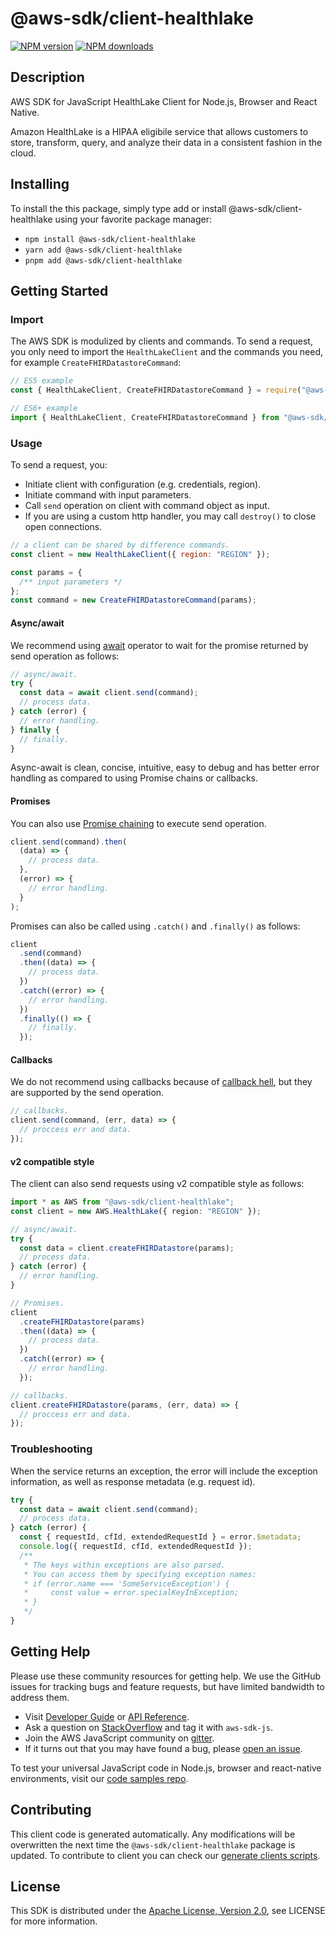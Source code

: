 # @aws-sdk/client-healthlake

[![NPM version](https://img.shields.io/npm/v/@aws-sdk/client-healthlake/latest.svg)](https://www.npmjs.com/package/@aws-sdk/client-healthlake)
[![NPM downloads](https://img.shields.io/npm/dm/@aws-sdk/client-healthlake.svg)](https://www.npmjs.com/package/@aws-sdk/client-healthlake)

## Description

AWS SDK for JavaScript HealthLake Client for Node.js, Browser and React Native.

<p>Amazon HealthLake is a HIPAA eligibile service that allows customers to store,
transform, query, and analyze their data in a consistent fashion in the cloud.</p>

## Installing

To install the this package, simply type add or install @aws-sdk/client-healthlake
using your favorite package manager:

- `npm install @aws-sdk/client-healthlake`
- `yarn add @aws-sdk/client-healthlake`
- `pnpm add @aws-sdk/client-healthlake`

## Getting Started

### Import

The AWS SDK is modulized by clients and commands.
To send a request, you only need to import the `HealthLakeClient` and
the commands you need, for example `CreateFHIRDatastoreCommand`:

```js
// ES5 example
const { HealthLakeClient, CreateFHIRDatastoreCommand } = require("@aws-sdk/client-healthlake");
```

```ts
// ES6+ example
import { HealthLakeClient, CreateFHIRDatastoreCommand } from "@aws-sdk/client-healthlake";
```

### Usage

To send a request, you:

- Initiate client with configuration (e.g. credentials, region).
- Initiate command with input parameters.
- Call `send` operation on client with command object as input.
- If you are using a custom http handler, you may call `destroy()` to close open connections.

```js
// a client can be shared by difference commands.
const client = new HealthLakeClient({ region: "REGION" });

const params = {
  /** input parameters */
};
const command = new CreateFHIRDatastoreCommand(params);
```

#### Async/await

We recommend using [await](https://developer.mozilla.org/en-US/docs/Web/JavaScript/Reference/Operators/await)
operator to wait for the promise returned by send operation as follows:

```js
// async/await.
try {
  const data = await client.send(command);
  // process data.
} catch (error) {
  // error handling.
} finally {
  // finally.
}
```

Async-await is clean, concise, intuitive, easy to debug and has better error handling
as compared to using Promise chains or callbacks.

#### Promises

You can also use [Promise chaining](https://developer.mozilla.org/en-US/docs/Web/JavaScript/Guide/Using_promises#chaining)
to execute send operation.

```js
client.send(command).then(
  (data) => {
    // process data.
  },
  (error) => {
    // error handling.
  }
);
```

Promises can also be called using `.catch()` and `.finally()` as follows:

```js
client
  .send(command)
  .then((data) => {
    // process data.
  })
  .catch((error) => {
    // error handling.
  })
  .finally(() => {
    // finally.
  });
```

#### Callbacks

We do not recommend using callbacks because of [callback hell](http://callbackhell.com/),
but they are supported by the send operation.

```js
// callbacks.
client.send(command, (err, data) => {
  // proccess err and data.
});
```

#### v2 compatible style

The client can also send requests using v2 compatible style as follows:

```ts
import * as AWS from "@aws-sdk/client-healthlake";
const client = new AWS.HealthLake({ region: "REGION" });

// async/await.
try {
  const data = client.createFHIRDatastore(params);
  // process data.
} catch (error) {
  // error handling.
}

// Promises.
client
  .createFHIRDatastore(params)
  .then((data) => {
    // process data.
  })
  .catch((error) => {
    // error handling.
  });

// callbacks.
client.createFHIRDatastore(params, (err, data) => {
  // proccess err and data.
});
```

### Troubleshooting

When the service returns an exception, the error will include the exception information,
as well as response metadata (e.g. request id).

```js
try {
  const data = await client.send(command);
  // process data.
} catch (error) {
  const { requestId, cfId, extendedRequestId } = error.$metadata;
  console.log({ requestId, cfId, extendedRequestId });
  /**
   * The keys within exceptions are also parsed.
   * You can access them by specifying exception names:
   * if (error.name === 'SomeServiceException') {
   *     const value = error.specialKeyInException;
   * }
   */
}
```

## Getting Help

Please use these community resources for getting help.
We use the GitHub issues for tracking bugs and feature requests, but have limited bandwidth to address them.

- Visit [Developer Guide](https://docs.aws.amazon.com/sdk-for-javascript/v3/developer-guide/welcome.html)
  or [API Reference](https://docs.aws.amazon.com/AWSJavaScriptSDK/v3/latest/index.html).
- Ask a question on [StackOverflow](https://stackoverflow.com/questions/tagged/aws-sdk-js) and tag it with `aws-sdk-js`.
- Join the AWS JavaScript community on [gitter](https://gitter.im/aws/aws-sdk-js-v3).
- If it turns out that you may have found a bug, please [open an issue](https://github.com/aws/aws-sdk-js-v3/issues/new/choose).

To test your universal JavaScript code in Node.js, browser and react-native environments,
visit our [code samples repo](https://github.com/aws-samples/aws-sdk-js-tests).

## Contributing

This client code is generated automatically. Any modifications will be overwritten the next time the `@aws-sdk/client-healthlake` package is updated.
To contribute to client you can check our [generate clients scripts](https://github.com/aws/aws-sdk-js-v3/tree/master/scripts/generate-clients).

## License

This SDK is distributed under the
[Apache License, Version 2.0](http://www.apache.org/licenses/LICENSE-2.0),
see LICENSE for more information.
